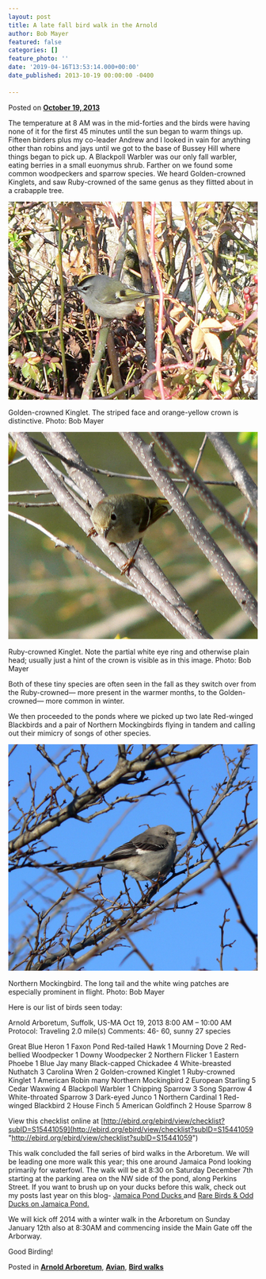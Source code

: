 ```yaml
---
layout: post
title: A late fall bird walk in the Arnold
author: Bob Mayer
featured: false
categories: []
feature_photo: ''
date: '2019-04-16T13:53:14.000+00:00'
date_published: 2013-10-19 00:00:00 -0400

---
```

Posted on [**October 19, 2013**](http://www.arbotopia.com/a-late-fall-bird-walk-in-the-arnold/ "8:44 pm")

The temperature at 8 AM was in the mid-forties and the birds were having none of it for the first 45 minutes until the sun began to warm things up. Fifteen birders plus my co-leader Andrew and I looked in vain for anything other than robins and jays until we got to the base of Bussey Hill where things began to pick up. A Blackpoll Warbler was our only fall warbler, eating berries in a small euonymus shrub. Farther on we found some common woodpeckers and sparrow species. We heard Golden-crowned Kinglets, and saw Ruby-crowned of the same genus as they flitted about in a crabapple tree.

![](/images/P1220255.jpg)

Golden-crowned Kinglet. The striped face and orange-yellow crown is distinctive.
Photo: Bob Mayer

![](/images/P1290858-1.jpg)

Ruby-crowned Kinglet. Note the partial white eye ring and otherwise plain head; usually just a hint of the crown is visible as in this image.
Photo: Bob Mayer

Both of these tiny species are often seen in the fall as they switch over from the Ruby-crowned— more present in the warmer months, to the Golden-crowned— more common in winter.

We then proceeded to the ponds where we picked up two late Red-winged Blackbirds and a pair of Northern Mockingbirds flying in tandem and calling out their mimicry of songs of other species.

![](/images/P1010244.jpg)

Northern Mockingbird. The long tail and the white wing patches are especially prominent in flight.
Photo: Bob Mayer

Here is our list of birds seen today:

Arnold Arboretum, Suffolk, US-MA
Oct 19, 2013 8:00 AM – 10:00 AM
Protocol: Traveling
2\.0 mile(s)
Comments: 46- 60, sunny
27 species

Great Blue Heron 1 Faxon Pond
Red-tailed Hawk 1
Mourning Dove 2
Red-bellied Woodpecker 1
Downy Woodpecker 2
Northern Flicker 1
Eastern Phoebe 1
Blue Jay many
Black-capped Chickadee 4
White-breasted Nuthatch 3
Carolina Wren 2
Golden-crowned Kinglet 1
Ruby-crowned Kinglet 1
American Robin many
Northern Mockingbird 2
European Starling 5
Cedar Waxwing 4
Blackpoll Warbler 1
Chipping Sparrow 3
Song Sparrow 4
White-throated Sparrow 3
Dark-eyed Junco 1
Northern Cardinal 1
Red-winged Blackbird 2
House Finch 5
American Goldfinch 2
House Sparrow 8

View this checklist online at [http://ebird.org/ebird/view/checklist?subID=S15441059](http://ebird.org/ebird/view/checklist?subID=S15441059 "http://ebird.org/ebird/view/checklist?subID=S15441059")

This walk concluded the fall series of bird walks in the Arboretum. We will be leading one more walk this year; this one around Jamaica Pond looking primarily for waterfowl. The walk will be at 8:30 on Saturday December 7th starting at the parking area on the NW side of the pond, along Perkins Street. If you want to brush up on your ducks before this walk, check out my posts last year on this blog- [Jamaica Pond Ducks ](https://www.arbotopia.com/2013/01/25/jamaica-pond-ducks.html "Jamaica Pond Ducks")and [Rare Birds & Odd Ducks on Jamaica Pond.](https://www.arbotopia.com/2013/03/08/rare-birds-odd-ducks-at-jamaica-pond.html "Rare Birds & Odd Ducks on Jamaica Pond")

We will kick off 2014 with a winter walk in the Arboretum on Sunday January 12th also at 8:30AM and commencing inside the Main Gate off the Arborway.

Good Birding!

Posted in [**Arnold Arboretum**](http://www.arbotopia.com/category/arboretum/), [**Avian**](http://www.arbotopia.com/category/avian/), [**Bird walks**](http://www.arbotopia.com/category/bird-walks/)